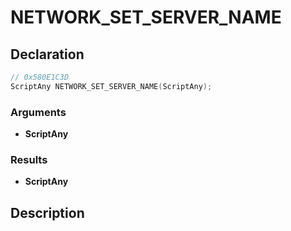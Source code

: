 # NETWORK_SET_SERVER_NAME

## Declaration
```cpp
// 0x580E1C3D
ScriptAny NETWORK_SET_SERVER_NAME(ScriptAny);
```

### Arguments
- **ScriptAny**

### Results
- **ScriptAny**

## Description
